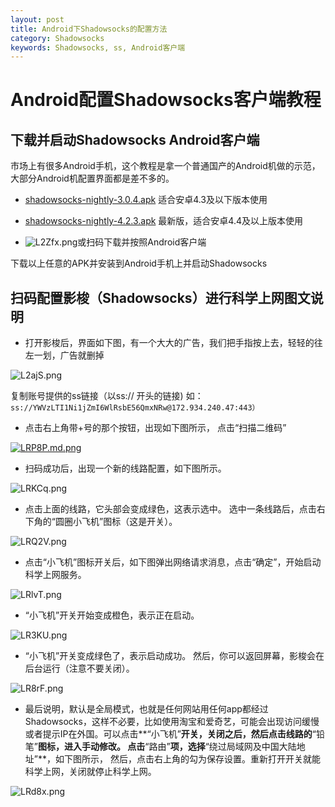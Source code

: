 ```yaml
---
layout: post
title: Android下Shadowsocks的配置方法
category: Shadowsocks
keywords: Shadowsocks, ss, Android客户端
---
```

# Android配置Shadowsocks客户端教程

## 下载并启动Shadowsocks Android客户端

市场上有很多Android手机，这个教程是拿一个普通国产的Android机做的示范，大部分Android机配置界面都是差不多的。
- [shadowsocks-nightly-3.0.4.apk](http://7xpi4m.com1.z0.glb.clouddn.com/shadowsocks-nightly-3.0.4.apk "shadowsocks-nightly-3.0.4.apk") 适合安卓4.3及以下版本使用

- [shadowsocks-nightly-4.2.3.apk](http://7xpi4m.com1.z0.glb.clouddn.com/shadowsocks-nightly-4.2.3.apk "shadowsocks-nightly-4.2.3.apk") 最新版，适合安卓4.4及以上版本使用
- ![L2Zfx.png](https://s1.ax1x.com/2017/12/16/L2Zfx.png)或扫码下载并按照Android客户端

下载以上任意的APK并安装到Android手机上并启动Shadowsocks

## 扫码配置影梭（Shadowsocks）进行科学上网图文说明
- 打开影梭后，界面如下图，有一个大大的广告，我们把手指按上去，轻轻的往左一划，广告就删掉

![L2ajS.png](https://s1.ax1x.com/2017/12/16/L2ajS.png)

复制账号提供的ss链接（以ss:// 开头的链接) 如：`ss://YWVzLTI1Ni1jZmI6WlRsbE56QmxNRw@172.934.240.47:443）`

- 点击右上角带+号的那个按钮，出现如下图所示， 点击“扫描二维码”

[![LRP8P.md.png](https://s1.ax1x.com/2017/12/16/LRP8P.md.png)](https://imgchr.com/i/LRP8P)

- 扫码成功后，出现一个新的线路配置，如下图所示。

![LRKCq.png](https://s1.ax1x.com/2017/12/16/LRKCq.png)

- 点击上面的线路，它头部会变成绿色，这表示选中。 
选中一条线路后，点击右下角的“圆圈小飞机”图标（这是开关）。

![LRQ2V.png](https://s1.ax1x.com/2017/12/16/LRQ2V.png)

- 点击“小飞机”图标开关后，如下图弹出网络请求消息，点击“确定”，开始启动科学上网服务。

![LRlvT.png](https://s1.ax1x.com/2017/12/16/LRlvT.png)

- “小飞机”开关开始变成橙色，表示正在启动。

![LR3KU.png](https://s1.ax1x.com/2017/12/16/LR3KU.png)

-  “小飞机”开关变成绿色了，表示启动成功。 然后，你可以返回屏幕，影梭会在后台运行（注意不要关闭）。

![LR8rF.png](https://s1.ax1x.com/2017/12/16/LR8rF.png)

- 最后说明，默认是全局模式，也就是任何网站用任何app都经过Shadowsocks，这样不必要，比如使用淘宝和爱奇艺，可能会出现访问缓慢或者提示IP在外国。可以点击**“小飞机”**开关，关闭之后，然后点击线路的**“铅笔”**图标，进入手动修改。 点击**“路由”**项，选择**“绕过局域网及中国大陆地址”**，如下图所示， 然后，点击右上角的勾为保存设置。重新打开开关就能科学上网，关闭就停止科学上网。

![LRd8x.png](https://s1.ax1x.com/2017/12/16/LRd8x.png)

